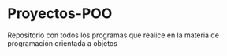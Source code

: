 # Proyectos-POO

Repositorio con todos los programas que realice en la materia de programación orientada a objetos
